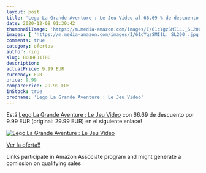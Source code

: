 ```yaml
---
layout: post
title: 'Lego La Grande Aventure : Le Jeu Video al 66.69 % de descuento'
date: 2020-12-08 01:30:42
thumbnailImage: 'https://m.media-amazon.com/images/I/61cYgzSMI1L._SL200_.jpg'
images: [ 'https://m.media-amazon.com/images/I/61cYgzSMI1L._SL200_.jpg' ]
comments: true
category: ofertas
author: ring
slug: B00HFJ1T8G
description:
actualPrice: 9.99 EUR
currency: EUR
price: 9.99
comparePrice: 29.99 EUR
inStock: true
prodname: 'Lego La Grande Aventure : Le Jeu Video'
---
```


Está [Lego La Grande Aventure : Le Jeu Video](https://www.amazon.fr/dp/B00HFJ1T8G/?tag=tolees0d-21) con 66.69 de descuento por 9.99 EUR (original: 29.99 EUR) en el siguiente enlace!

[![Lego La Grande Aventure : Le Jeu Video](https://m.media-amazon.com/images/I/61cYgzSMI1L._SL200_.jpg)](https://www.amazon.fr/dp/B00HFJ1T8G/?tag=tolees0d-21)

[Ver la oferta!!](https://www.amazon.fr/dp/B00HFJ1T8G/?tag=tolees0d-21)

Links participate in Amazon Associate program and might generate a comission on qualifying sales


